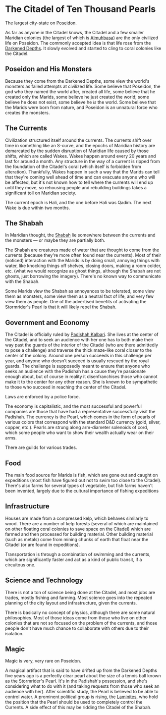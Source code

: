 # The Citadel of Ten Thousand Pearls

The largest city-state on [Poseidon](../Poseidon.md).

As far as anyone in the Citadel knows, the Citadel and a few smaller Maridian colonies (the largest of which is [Almuhbasa](./Almuhbasa.md)) are the only civilized life on Poseidon. The commonly accepted idea is that life rose from the [Darkened Depths](./Darkened%20Depths.md). It slowly evolved and started to cling to coral colonies like the Citadel.

## Poseidon and His Monsters

Because they come from the Darkened Depths, some view the world's monsters as failed attempts at civilized life. Some believe that Poseidon, the god who they named the world after, created all life, some believe that he created only the Marids, some believe he just created the world; some believe he does not exist, some believe he *is* the world. Some believe that the Marids were born from nature, and Poseidon is an unnatural force who creates the monsters.

## The Currents

Civilization structured itself around the currents. The currents shift over time in something like an S-curve, and the epochs of Maridian history are demarcated by the sudden disruption of Maridian life caused by those shifts, which are called Wakes. Wakes happen around every 20 years and last for around a month. Any structure in the way of a current is ripped from the foundation of the Citadel's coral (which itself is forbidden from alteration). Thankfully, Wakes happen in such a way that the Marids can tell that they're coming well ahead of time and can evacuate anyone who will be affected, but it's not known how to tell where the currents will end up until they move, so rehousing people and rebuilding buildings takes a significant toll on Maridian society.

The current epoch is Hali, and the one before Hali was Qadim. The next Wake is due within two months.

## The Shabah

In Maridian thought, the [Shabah]((../../NPCs/Shabah.md)) lie somewhere between the currents and the monsters — or maybe they are partially both.

The Shabah are creatures made of water that are thought to come from the currents (because they're more often found near the currents). Most of their (noticed) interaction with the Marids is by doing small, annoying things with water, like knocking things off shelves, closing doors, making a room colder, etc. (what we would recognize as ghost things, although the Shabah are not ghosts, just borrowing the imagery). There's no known way to communicate with the Shabah.

Some Marids view the Shabah as annoyances to be tolerated, some view them as monsters, some view them as a neutral fact of life, and very few view them as people. One of the advertised benefits of activating the Stormrider's Pearl is that it will likely repel the Shabah.

## Government and Economy

The Citadel is officially ruled by [Padishah Kalbari](../../NPCs/Kalbari.md). She lives at the center of the Citadel, and to seek an audience with her one has to both make their way past the guards of the interior of the Citadel (who are there admittedly to pose a challenge) and traverse the thick maze-like coral closer to the center of the colony. Around one person succeeds in this challenge per year, and anyone who doesn't succeed is usually rescued by the royal guards. The challenge is supposedly meant to ensure that anyone who seeks an audience with the Padishah has a cause they're passionate enough about, but of course in reality it disenfranchises those who cannot make it to the center for any other reason. She is known to be sympathetic to those who succeed in reaching the center of the Citadel.

Laws are enforced by a police force.

The economy is capitalistic, and the most successful and powerful companies are those that have had a representative successfully visit the Padishah. The currency is the Pearl, which comes in the form of pearls of various colors that correspond with the standard D&D currency (gold, silver, copper, etc.). Pearls are strung along arm-diameter solenoids of cord, which some people who want to show their wealth actually wear on their arms.

There are guilds for various trades.

## Food

The main food source for Marids is fish, which are gone out and caught on expeditions (most fish have figured out not to swim too close to the Citadel). There's also farms for several types of vegetable, but fish farms haven't been invented, largely due to the cultural importance of fishing expeditions

## Infrastructure

Houses are made from a compressed kelp, which behaves similarly to wood. There are a number of kelp forests (several of which are maintained on other floating coral colonies to save space on the Citadel) which are farmed and then processed for building material. Other building material (such as metals) come from mining chunks of earth that float near the Citadel (or are found in expeditions).

Transportation is through a combination of swimming and the currents, which are significantly faster and act as a kind of public transit, if a circuitous one.

## Science and Technology

There is not a ton of science being done at the Citadel, and most jobs are trades, mostly fishing and farming. Most science goes into the repeated planning of the city layout and infrastructure, given the currents.

There is basically no concept of physics, although there are some natural philosophies. Most of those ideas come from those who live on other colonies that are not so focused on the problem of the currents, and those people don't have much chance to collaborate with others due to their isolation.

## Magic

Magic is very, very rare on Poseidon.

A magical artifact that is said to have drifted up from the Darkened Depths five years ago is a perfectly clear pearl about the size of a tennis ball known as the Stormrider's Pearl. It's in the Padishah's possession, and she's considering what to do with it (and taking requests from those who seek an audience with her). After scientific study, the Pearl is believed to be able to control water. A prominent political group is rising, the [Laminites](../../NPCs/Laminites.md), who
hold the position that the Pearl should be used to completely control the Currents. A side effect of this may be ridding the Citadel of the Shabah.
